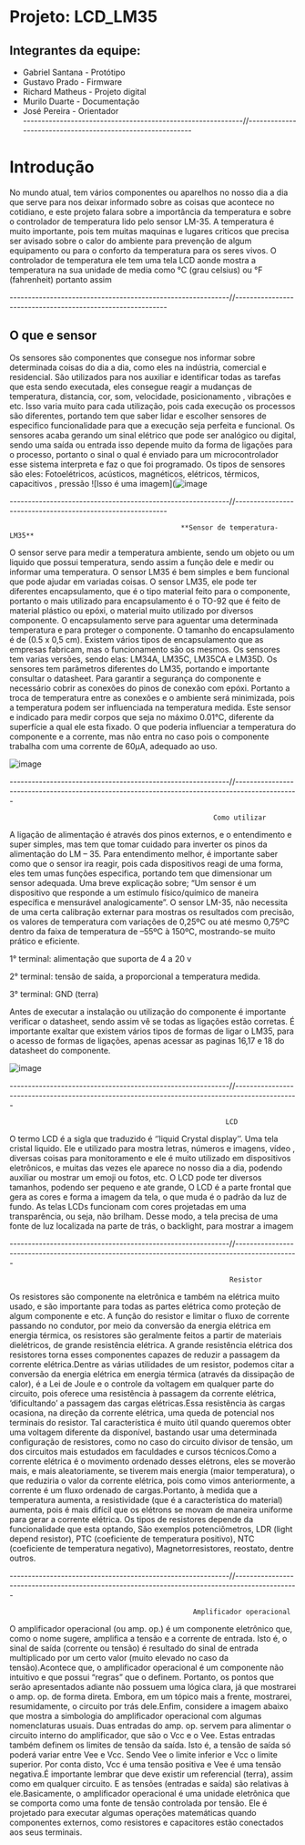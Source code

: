# Projeto: LCD_LM35
## Integrantes da equipe:
* Gabriel Santana - Protótipo
* Gustavo Prado   - Firmware
* Richard Matheus - Projeto digital
* Murilo Duarte   - Documentação
* José Pereira    - Orientador  
------------------------------------------------------------//-----------------------------------------------------------
# Introdução
No mundo atual, tem vários componentes ou aparelhos no nosso dia a dia que serve para nos deixar informado sobre as coisas que acontece no cotidiano, e este projeto falara sobre a importância da temperatura e sobre o controlador de temperatura lido pelo sensor LM-35. A temperatura é muito importante, pois tem muitas maquinas e lugares criticos que precisa ser avisado sobre o calor do ambiente para prevenção de algum equipamento ou para o conforto da temperatura para os seres vivos. O controlador de temperatura ele tem uma tela LCD aonde mostra a temperatura na sua unidade de media como °C (grau celsius) ou °F (fahrenheit) portanto assim 

------------------------------------------------------------//-----------------------------------------------------------

## O que e sensor 
 Os sensores são componentes que consegue nos informar sobre determinada coisas do dia a dia, como eles na indústria, comercial e residencial. São utilizados para nos auxiliar e identificar todas as tarefas que esta sendo executada, eles consegue reagir a mudanças de temperatura, distancia, cor, som, velocidade, posicionamento , vibrações e etc. Isso varia muito para cada utilização, pois cada execução os processos são diferentes, portando tem que saber lidar e escolher sensores de especifico funcionalidade para que a execução seja perfeita e funcional. Os sensores acaba gerando um sinal elétrico que pode ser analógico ou digital, sendo uma saída ou entrada isso depende muito da forma de ligações para o processo, portanto o sinal o qual é enviado para um microcontrolador esse sistema interpreta e faz o que foi programado. Os tipos de sensores são eles: Fotoelétricos, acústicos, magnéticos, elétricos, térmicos, capacitivos , pressão
 ![Isso é uma imagem](![image](https://user-images.githubusercontent.com/88776127/161050897-636e7124-d012-4e44-ab9f-8773d3e0c6e8.png)

 
------------------------------------------------------------//-----------------------------------------------------------   


                                              **Sensor de temperatura-LM35**
O sensor serve para medir a temperatura ambiente, sendo um objeto ou um liquido que possui temperatura, sendo assim a função dele e medir ou informar uma temperatura. O sensor LM35 é bem simples e bem funcional que pode ajudar em variadas coisas. O sensor LM35, ele pode ter diferentes encapsulamento, que é o tipo material feito para o componente, portanto o mais utilizado para encapsulamento é o TO-92  que é feito de material plástico ou epóxi, o material muito utilizado por diversos componente. O encapsulamento serve para aguentar uma determinada temperatura e para proteger o componente. O tamanho do encapsulamento é de (0.5 x 0,5 cm). Existem vários tipos de encapsulamento que as empresas fabricam, mas o funcionamento são os mesmos. Os sensores tem varias versões, sendo elas: LM34A, LM35C, LM35CA e LM35D. Os sensores tem parâmetros diferentes do LM35, portando e importante consultar o datasheet. Para garantir a segurança do componente e necessário cobrir as conexões do pinos de conexão com epóxi. Portanto a troca de temperatura entre as conexões e o ambiente será minimizada, pois a temperatura podem ser influenciada na temperatura medida. Este sensor e indicado para medir corpos que seja no máximo 0.01°C, diferente da superfície a qual ele esta fixado. O que poderia influenciar a temperatura do componente e a corrente, mas não entra no caso pois o componente trabalha com uma corrente de 60μA, adequado ao uso.

 ![image](https://user-images.githubusercontent.com/88776127/161051123-69a14a18-eb50-4477-9970-21256ae9c0d5.png)


------------------------------------------------------------//-----------------------------------------------------------------------------------------------
                                               
                                                      Como utilizar
A ligação de alimentação é através dos pinos externos, e o entendimento e super simples, mas tem que tomar cuidado para inverter os pinos da alimentação do LM – 35. Para entendimento melhor, é importante saber como que o sensor ira reagir, pois cada dispositivos reagi de uma forma, eles tem umas funções especifica, portando tem que dimensionar um sensor adequada. Uma breve explicação sobre; “Um sensor é um dispositivo que responde a um estímulo físico/químico de maneira específica e mensurável analogicamente”. O sensor LM-35, não necessita de uma certa calibração externar para mostras os resultados com precisão, os valores de temperatura com variações de 0,25ºC ou até mesmo 0,75ºC dentro da faixa de temperatura de –55ºC à 150ºC, mostrando-se muito prático e eficiente.

1° terminal: alimentação que suporta de 4 a 20 v

2° terminal: tensão de saída, a proporcional a temperatura medida.

3° terminal: GND (terra)

Antes de executar a instalação ou utilização do componente é importante verificar o datasheet, sendo assim vê se todas as ligações estão corretas. É importante exaltar que existem vários tipos de formas de ligar o LM35, para o acesso de formas de ligações, apenas acessar as paginas 16,17 e 18 do datasheet do componente. 

![image](https://user-images.githubusercontent.com/88776127/161051374-116ae812-b708-4e56-9eee-2e6f48d32ee6.png)

------------------------------------------------------------//-----------------------------------------------------------------------------------------------

                                                         LCD
O termo LCD é a sigla que traduzido é ‘’liquid Crystal display’’. Uma tela cristal liquido. Ele e utilizado para mostra letras, números e imagens, vídeo , diversas coisas para monitoramento e ele é muito utilizado em dispositivos eletrônicos, e muitas das vezes ele aparece no nosso dia a dia, podendo auxiliar ou mostrar um emoji ou fotos, etc. O LCD pode ter diversos tamanhos, podendo ser pequeno e ate grande, O LCD é a parte frontal que gera as cores e forma a imagem da tela, o que muda é o padrão da luz de fundo. As telas LCDs funcionam com cores projetadas em uma transparência, ou seja, não brilham. Desse modo, a tela precisa de uma fonte de luz localizada na parte de trás, o backlight, para mostrar a imagem 

 
------------------------------------------------------------//-----------------------------------------------------------------------------------------------

	                                                      Resistor 
                                                        
Os resistores são componente na eletrônica e também na elétrica muito usado, e são importante para todas as partes elétrica como proteção de algum componente e etc. 	A função do resistor e limitar o fluxo de corrente passando no condutor, por meio da conversão da energia elétrica em energia térmica, os resistores são geralmente feitos a partir de materiais dielétricos, de grande resistência elétrica. A grande resistência elétrica dos resistores torna esses componentes capazes de reduzir a passagem da corrente elétrica.Dentre as várias utilidades de um resistor, podemos citar a conversão da energia elétrica em energia térmica (através da dissipação de calor), é a Lei de Joule e o controle da voltagem em qualquer parte do circuito, pois oferece uma resistência à passagem da corrente elétrica, ‘dificultando’ a passagem das cargas elétricas.Essa resistência às cargas ocasiona, na direção da corrente elétrica, uma queda de potencial nos terminais do resistor. Tal característica é muito útil quando queremos obter uma voltagem diferente da disponível, bastando usar uma determinada configuração de resistores, como no caso do circuito divisor de tensão, um dos circuitos mais estudados em faculdades e cursos técnicos.Como a corrente elétrica é o movimento ordenado desses elétrons, eles se moverão mais, e mais aleatoriamente, se tiverem mais energia (maior temperatura), o que reduziria o valor da corrente elétrica, pois como vimos anteriormente, a corrente é um fluxo ordenado de cargas.Portanto, à medida que a temperatura aumenta, a resistividade (que é a característica do material) aumenta, pois é mais difícil que os elétrons se movam de maneira uniforme para gerar a corrente elétrica. Os tipos de resistores depende da funcionalidade que esta optando, São exemplos potenciômetros, LDR (light depend resistor), PTC (coeficiente de temperatura positivo), NTC (coeficiente de temperatura negativo), Magnetorresistores, reostato, dentre outros.


------------------------------------------------------------//-----------------------------------------------------------------------------------------------

                                                 
                                                 Amplificador operacional
                                                 
O amplificador operacional (ou amp. op.) é um componente eletrônico que, como o nome sugere, amplifica a tensão e a corrente de entrada. Isto é, o sinal de saída (corrente ou tensão) é resultado do sinal de entrada multiplicado por um certo valor (muito elevado no caso da tensão).Acontece que, o amplificador operacional é um componente não intuitivo e que possui “regras” que o definem. Portanto, os pontos que serão apresentados adiante não possuem uma lógica clara, já que mostrarei o amp. op. de forma direta. Embora, em um tópico mais a frente, mostrarei, resumidamente, o circuito por trás dele.Enfim, considere a imagem abaixo que mostra a simbologia do amplificador operacional com algumas nomenclaturas usuais. Duas entradas do amp. op. servem para alimentar o circuito interno do amplificador, que são o Vcc e o Vee. Estas entradas também definem os limites de tensão da saída. Isto é, a tensão de saída só poderá variar entre Vee e Vcc. Sendo Vee o limite inferior e Vcc o limite superior. Por conta disto, Vcc é uma tensão positiva e Vee é uma tensão negativa.É importante lembrar que deve existir um referencial (terra), assim como em qualquer circuito. E as tensões (entradas e saída) são relativas à ele.Basicamente, o amplificador operacional é uma unidade eletrônica que se comporta como uma fonte de tensão controlada por tensão. Ele é projetado para executar algumas operações matemáticas quando componentes externos, como resistores e capacitores estão conectados aos seus terminais.

        
                                      


                                                


                                           










